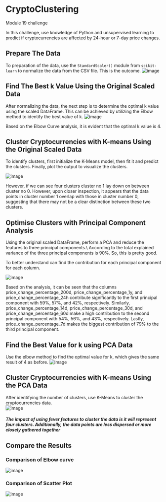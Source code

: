 # CryptoClustering
Module 19 challenge

In this challenge, use knowledge of Python and unsupervised learning to predict if cryptocurrencies are affected by 24-hour or 7-day price changes.

## Prepare The Data
   To preparation of the data, use the `StandardScaler()` module from `scikit-learn` to normalize the data from the CSV file. This is the outcome.
   ![image](https://github.com/lakigit/CryptoClustering/assets/138610916/895c7ced-ba17-4b93-90b0-31b6d259054f)

## Find The Best k Value Using the Original Scaled Data
   After normalizing the data, the next step is to determine the optimal k value using the scaled DataFrame. This can be achieved by utilizing the Elbow method to identify the best value of k.
   ![image](https://github.com/lakigit/CryptoClustering/assets/138610916/65391b73-5bc2-42a4-bff1-faf181c0e49e)
   
   Based on the Elbow Curve analysis, it is evident that the optimal k value is 4. 

## Cluster Cryptocurrencies with K-means Using the Original Scaled Data
   To identify clusters, first initialize the K-Means model, then fit it and predict the clusters. Finally, plot the output to visualize the clusters. 
   
   ![image](https://github.com/lakigit/CryptoClustering/assets/138610916/8a129282-14a6-44a4-870d-2e7c2274aad7)
   
   However, if we can see four clusters cluster no 1 lay down on between cluster no 0. 
   However, upon closer inspection, it appears that the data points in cluster number 1 overlap with those in cluster number 0, suggesting that there may not be a clear distinction between these two clusters.

## Optimise Clusters with Principal Component Analysis
   Using the original scaled DataFrame, perform a PCA and reduce the features to three principal components.\ 
   According to the total explained variance of the three principal components is 90%. So, this is pretty good. 

   To better understand can find the contribution for each principal component for each column.
   
   ![image](https://github.com/lakigit/CryptoClustering/assets/138610916/a479c4fe-76c6-42a7-968d-f44080b90174)

Based on the analysis, it can be seen that the columns price_change_percentage_200d, price_change_percentage_1y, and price_change_percentage_24h contribute significantly to the first principal component with 59%, 57%, and 42%, respectively. Similarly, price_change_percentage_14d, price_change_percentage_30d, and price_change_percentage_60d make a high contribution to the second principal component with 54%, 56%, and 43%, respectively. Lastly, price_change_percentage_7d makes the biggest contribution of 79% to the third principal component.

## Find the Best Value for k using PCA Data
   Use the elbow method to find the optimal value for k, which gives the same result of 4 as before. 
   ![image](https://github.com/lakigit/CryptoClustering/assets/138610916/f28a332f-f362-43f1-af3f-5b48fefebdeb)

## Cluster Cryptocurrencies with K-means Using the PCA Data
   After identifying the number of clusters, use K-Means to cluster the cryptocurrencies data.  
   ![image](https://github.com/lakigit/CryptoClustering/assets/138610916/bd65a965-ca71-49ca-a9df-8a9a8705d1fb)
##### The impact of using fever features to cluster the data is it will represent four clusters. Additionally, the data points are less dispersed or more closely gathered together

## Compare the Results
### Comparison of Elbow curve
![image](https://github.com/lakigit/CryptoClustering/assets/138610916/5c5505ac-acbe-4252-b851-69035529af1e)

### Comparison of Scatter Plot
![image](https://github.com/lakigit/CryptoClustering/assets/138610916/8ddea908-cf99-4e0c-b1e7-c0c667b51291)
